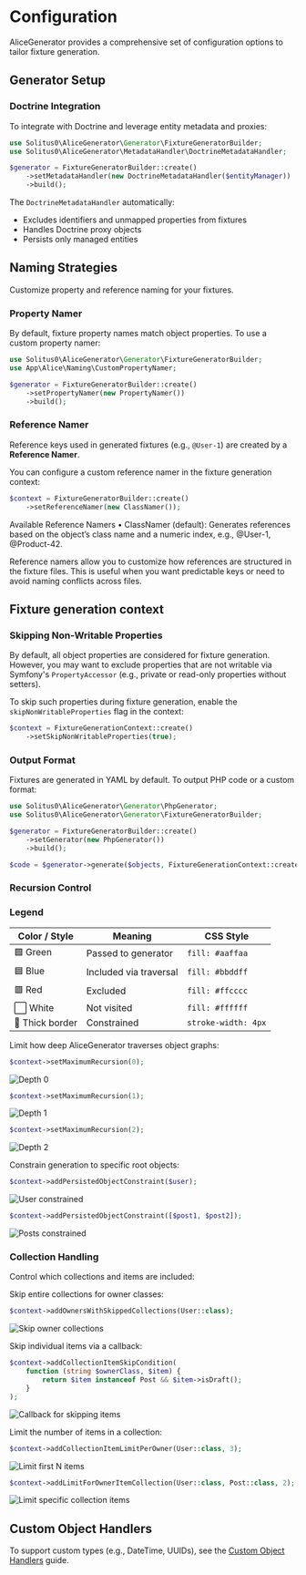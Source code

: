 # Configuration

AliceGenerator provides a comprehensive set of configuration options to tailor fixture generation.

## Generator Setup

### Doctrine Integration

To integrate with Doctrine and leverage entity metadata and proxies:

```php
use Solitus0\AliceGenerator\Generator\FixtureGeneratorBuilder;
use Solitus0\AliceGenerator\MetadataHandler\DoctrineMetadataHandler;

$generator = FixtureGeneratorBuilder::create()
    ->setMetadataHandler(new DoctrineMetadataHandler($entityManager))
    ->build();
```

The `DoctrineMetadataHandler` automatically:
- Excludes identifiers and unmapped properties from fixtures
- Handles Doctrine proxy objects
- Persists only managed entities

## Naming Strategies

Customize property and reference naming for your fixtures.

### Property Namer

By default, fixture property names match object properties. To use a custom property namer:

```php
use Solitus0\AliceGenerator\Generator\FixtureGeneratorBuilder;
use App\Alice\Naming\CustomPropertyNamer;

$generator = FixtureGeneratorBuilder::create()
    ->setPropertyNamer(new PropertyNamer())
    ->build();
```

### Reference Namer

Reference keys used in generated fixtures (e.g., `@User-1`) are created by a **Reference Namer**.

You can configure a custom reference namer in the fixture generation context:

```php
$context = FixtureGeneratorBuilder::create()
    ->setReferenceNamer(new ClassNamer());
```

Available Reference Namers
•	ClassNamer (default): Generates references based on the object’s class name and a numeric index, e.g., @User-1, @Product-42.

Reference namers allow you to customize how references are structured in the fixture files. This is useful when you want predictable keys or need to avoid naming conflicts across files.

## Fixture generation context

### Skipping Non-Writable Properties

By default, all object properties are considered for fixture generation. However, you may want to exclude properties that are not writable via Symfony's `PropertyAccessor` (e.g., private or read-only properties without setters).

To skip such properties during fixture generation, enable the `skipNonWritableProperties` flag in the context:

```php
$context = FixtureGenerationContext::create()
    ->setSkipNonWritableProperties(true);
```

### Output Format

Fixtures are generated in YAML by default. To output PHP code or a custom format:

```php
use Solitus0\AliceGenerator\Generator\PhpGenerator;
use Solitus0\AliceGenerator\Generator\FixtureGeneratorBuilder;

$generator = FixtureGeneratorBuilder::create()
    ->setGenerator(new PhpGenerator())
    ->build();

$code = $generator->generate($objects, FixtureGenerationContext::create());
```

### Recursion Control

### Legend

| Color / Style   | Meaning                | CSS Style           |
|-----------------|------------------------|---------------------|
| 🟩 Green        | Passed to generator    | `fill: #aaffaa`     |
| 🟦 Blue         | Included via traversal | `fill: #bbddff`     |
| 🟥 Red          | Excluded               | `fill: #ffcccc`     |
| ⬜ White         | Not visited            | `fill: #ffffff`     |
| 🔲 Thick border | Constrained            | `stroke-width: 4px` |

Limit how deep AliceGenerator traverses object graphs:

```php
$context->setMaximumRecursion(0);
```
![Depth 0](images/depth0.png)

```php
$context->setMaximumRecursion(1);
```
![Depth 1](images/depth1.png)

```php
$context->setMaximumRecursion(2);
```
![Depth 2](images/depth2.png)

Constrain generation to specific root objects:

```php
$context->addPersistedObjectConstraint($user);
```
![User constrained](images/constrained_user.png)

```php
$context->addPersistedObjectConstraint([$post1, $post2]);
```
![Posts constrained](images/constrained2x.png)

### Collection Handling

Control which collections and items are included:

Skip entire collections for owner classes:

```php
$context->addOwnersWithSkippedCollections(User::class);
```
![Skip owner collections](images/skip_owner_collections.png)

Skip individual items via a callback:

```php
$context->addCollectionItemSkipCondition(
    function (string $ownerClass, $item) {
        return $item instanceof Post && $item->isDraft();
    }
);
```
![Callback for skipping items](images/callback.png)

Limit the number of items in a collection:

```php
$context->addCollectionItemLimitPerOwner(User::class, 3);
```
![Limit first N items](images/limit3.png)

```php
$context->addLimitForOwnerItemCollection(User::class, Post::class, 2);
```
![Limit specific collection items](images/limit_specific_collection.png)

## Custom Object Handlers

To support custom types (e.g., DateTime, UUIDs), see the [Custom Object Handlers](custom-object-handlers.md) guide.